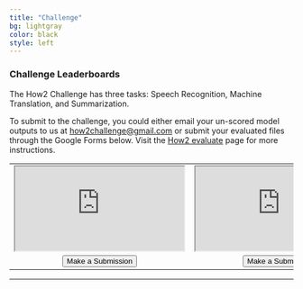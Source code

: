 ```yaml
---
title: "Challenge"
bg: lightgray
color: black
style: left
---
```


### Challenge Leaderboards

The How2 Challenge has three tasks: Speech Recognition, Machine Translation, and Summarization. 

To submit to the challenge, you could either email your un-scored model outputs to us at <how2challenge@gmail.com> or submit your evaluated files through the Google Forms below. Visit the <a href="https://github.com/srvk/how2-dataset/blob/master/README.md#how2-evaluate">How2 evaluate</a> page for more instructions.

<table>
  <tr>
    <td>
      <iframe src="https://docs.google.com/spreadsheets/d/e/2PACX-1vQ8lB_FU4SQqfd7GblZzeGvtIUMUGxBt35-XnAaED0sSMtOuWgebqpBDZU5xSa8WwRYMLGbwzPdMBuF/pubhtml?gid=0&amp;single=true&amp;widget=true&amp;headers=false"></iframe>
    </td>
    <td>
      <iframe src="https://docs.google.com/spreadsheets/d/e/2PACX-1vSiC9ZbFzYVDwuEgvyM8Eiz07_E6S2vUtG2G_riELgYks_7wTv-WXLE2xbTqGDn4o9GQy4uVe9UH7Nm/pubhtml?widget=true&amp;headers=false"></iframe>
    </td>
    <td>
      <iframe src="https://docs.google.com/spreadsheets/d/e/2PACX-1vS41scbDXzQ48zYTMLJAeH5XRTxh5I0NQp8kttja308VcZDfTaz7WpSCK028wLlpQPaNWjLEK4bqOJa/pubhtml?widget=true&amp;headers=false"></iframe>
    </td>
  </tr>
    <tr align="center">
    <td><div class="authorbio" align="top">
      <button type="button" class="btncls" onclick="location.href = 'https://forms.gle/z8Q7Qhbw2Ku6MmKbA';">Make a Submission</button>
      </div></td>
    <td><div class="authorbio" align="top">
      <button type="button" class="btncls" onclick="location.href = 'https://forms.gle/27ABz4niLAzW2EHA6';">Make a Submission</button>
      </div></td>
    <td><div class="authorbio" align="top">
      <button type="button" class="btncls" onclick="location.href = 'https://forms.gle/ffTeQYcRaCYiGYsN9';">Make a Submission</button>
      </div></td>
  </tr>
</table>


* * *
